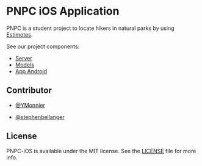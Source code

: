 # PNPC iOS Application

PNPC is a student project to locate hikers in natural parks by using [Estimotes](https://estimote.com).

See our project components:
- [Server](https://github.com/YMonnier/PNPC-server)
- [Models](https://github.com/YMonnier/PNPC-models)
- [App Android](https://github.com/YMonnier/PNPC-android)

## Contributor

- [@YMonnier](https://github.com/YMonnier)

- [@stephenbellanger](https://github.com/stephenbellanger)

## License

PNPC-iOS is available under the MIT license. See the [LICENSE](https://github.com/YMonnier/PNPC-iOS/blob/master/LICENSE) file for more info.
